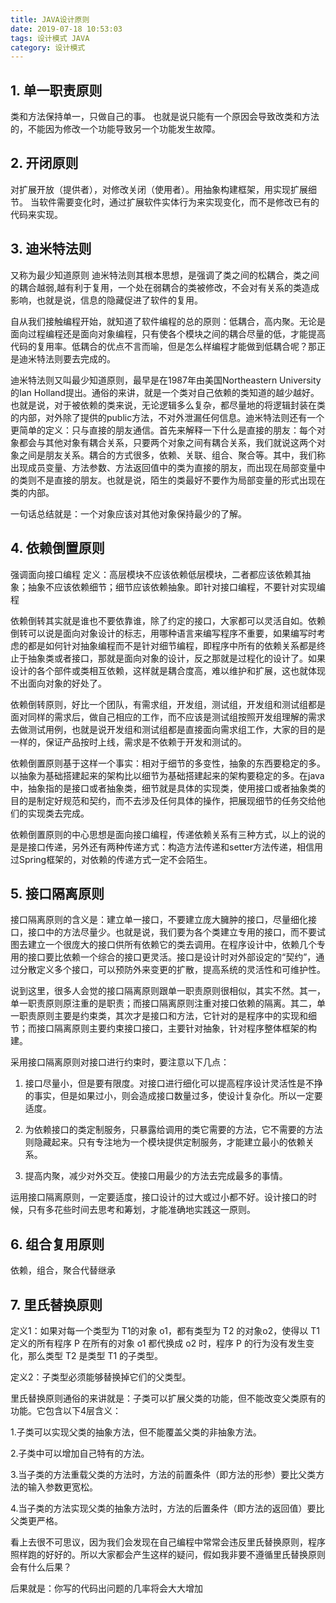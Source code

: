 ```yaml
---
title: JAVA设计原则
date: 2019-07-18 10:53:03
tags: 设计模式 JAVA
category: 设计模式
---
```


## 1. 单一职责原则
类和方法保持单一，只做自己的事。 也就是说只能有一个原因会导致改类和方法的，不能因为修改一个功能导致另一个功能发生故障。
    
## 2. 开闭原则
对扩展开放（提供者），对修改关闭（使用者）。用抽象构建框架，用实现扩展细节。
当软件需要变化时，通过扩展软件实体行为来实现变化，而不是修改已有的代码来实现。
   
    
## 3. 迪米特法则
又称为最少知道原则
迪米特法则其根本思想，是强调了类之间的松耦合，类之间的耦合越弱,越有利于复用，一个处在弱耦合的类被修改，不会对有关系的类造成影响，也就是说，信息的隐藏促进了软件的复用。  

自从我们接触编程开始，就知道了软件编程的总的原则：低耦合，高内聚。无论是面向过程编程还是面向对象编程，只有使各个模块之间的耦合尽量的低，才能提高代码的复用率。低耦合的优点不言而喻，但是怎么样编程才能做到低耦合呢？那正是迪米特法则要去完成的。

迪米特法则又叫最少知道原则，最早是在1987年由美国Northeastern University的Ian Holland提出。通俗的来讲，就是一个类对自己依赖的类知道的越少越好。也就是说，对于被依赖的类来说，无论逻辑多么复杂，都尽量地的将逻辑封装在类的内部，对外除了提供的public方法，不对外泄漏任何信息。迪米特法则还有一个更简单的定义：只与直接的朋友通信。首先来解释一下什么是直接的朋友：每个对象都会与其他对象有耦合关系，只要两个对象之间有耦合关系，我们就说这两个对象之间是朋友关系。耦合的方式很多，依赖、关联、组合、聚合等。其中，我们称出现成员变量、方法参数、方法返回值中的类为直接的朋友，而出现在局部变量中的类则不是直接的朋友。也就是说，陌生的类最好不要作为局部变量的形式出现在类的内部。

一句话总结就是：一个对象应该对其他对象保持最少的了解。
    
## 4. 依赖倒置原则
  强调面向接口编程
  定义：高层模块不应该依赖低层模块，二者都应该依赖其抽象；抽象不应该依赖细节；细节应该依赖抽象。即针对接口编程，不要针对实现编程
  
  依赖倒转其实就是谁也不要依靠谁，除了约定的接口，大家都可以灵活自如。依赖倒转可以说是面向对象设计的标志，用哪种语言来编写程序不重要，如果编写时考虑的都是如何针对抽象编程而不是针对细节编程，即程序中所有的依赖关系都是终止于抽象类或者接口，那就是面向对象的设计，反之那就是过程化的设计了。如果设计的各个部件或类相互依赖，这样就是耦合度高，难以维护和扩展，这也就体现不出面向对象的好处了。

  依赖倒转原则，好比一个团队，有需求组，开发组，测试组，开发组和测试组都是面对同样的需求后，做自己相应的工作，而不应该是测试组按照开发组理解的需求去做测试用例，也就是说开发组和测试组都是直接面向需求组工作，大家的目的是一样的，保证产品按时上线，需求是不依赖于开发和测试的。

  依赖倒置原则基于这样一个事实：相对于细节的多变性，抽象的东西要稳定的多。以抽象为基础搭建起来的架构比以细节为基础搭建起来的架构要稳定的多。在java中，抽象指的是接口或者抽象类，细节就是具体的实现类，使用接口或者抽象类的目的是制定好规范和契约，而不去涉及任何具体的操作，把展现细节的任务交给他们的实现类去完成。

  依赖倒置原则的中心思想是面向接口编程，传递依赖关系有三种方式，以上的说的是是接口传递，另外还有两种传递方式：构造方法传递和setter方法传递，相信用过Spring框架的，对依赖的传递方式一定不会陌生。

## 5. 接口隔离原则
  
  接口隔离原则的含义是：建立单一接口，不要建立庞大臃肿的接口，尽量细化接口，接口中的方法尽量少。也就是说，我们要为各个类建立专用的接口，而不要试图去建立一个很庞大的接口供所有依赖它的类去调用。在程序设计中，依赖几个专用的接口要比依赖一个综合的接口更灵活。接口是设计时对外部设定的“契约”，通过分散定义多个接口，可以预防外来变更的扩散，提高系统的灵活性和可维护性。
  
  说到这里，很多人会觉的接口隔离原则跟单一职责原则很相似，其实不然。其一，单一职责原则原注重的是职责；而接口隔离原则注重对接口依赖的隔离。其二，单一职责原则主要是约束类，其次才是接口和方法，它针对的是程序中的实现和细节；而接口隔离原则主要约束接口接口，主要针对抽象，针对程序整体框架的构建。
  
  采用接口隔离原则对接口进行约束时，要注意以下几点：
  
  1. 接口尽量小，但是要有限度。对接口进行细化可以提高程序设计灵活性是不挣的事实，但是如果过小，则会造成接口数量过多，使设计复杂化。所以一定要适度。
  
  2. 为依赖接口的类定制服务，只暴露给调用的类它需要的方法，它不需要的方法则隐藏起来。只有专注地为一个模块提供定制服务，才能建立最小的依赖关系。
  
  3. 提高内聚，减少对外交互。使接口用最少的方法去完成最多的事情。
  
  运用接口隔离原则，一定要适度，接口设计的过大或过小都不好。设计接口的时候，只有多花些时间去思考和筹划，才能准确地实践这一原则。
    
## 6. 组合复用原则
    
   依赖，组合，聚合代替继承
 
 
## 7. 里氏替换原则
    
定义1：如果对每一个类型为 T1的对象 o1，都有类型为 T2 的对象o2，使得以 T1定义的所有程序 P 在所有的对象 o1 都代换成 o2 时，程序 P 的行为没有发生变化，那么类型 T2 是类型 T1 的子类型。

定义2：子类型必须能够替换掉它们的父类型。

里氏替换原则通俗的来讲就是：子类可以扩展父类的功能，但不能改变父类原有的功能。它包含以下4层含义：

1.子类可以实现父类的抽象方法，但不能覆盖父类的非抽象方法。

2.子类中可以增加自己特有的方法。

3.当子类的方法重载父类的方法时，方法的前置条件（即方法的形参）要比父类方法的输入参数更宽松。

4.当子类的方法实现父类的抽象方法时，方法的后置条件（即方法的返回值）要比父类更严格。

看上去很不可思议，因为我们会发现在自己编程中常常会违反里氏替换原则，程序照样跑的好好的。所以大家都会产生这样的疑问，假如我非要不遵循里氏替换原则会有什么后果？

后果就是：你写的代码出问题的几率将会大大增加
    
 